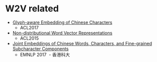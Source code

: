 # W2V related
* [Glyph-aware Embedding of Chinese Characters](http://aclweb.org/anthology/D17-1027)
  - ACL2017
* [Non-distributional Word Vector Representations](http://www.manaalfaruqui.com/papers/acl15-nondist.pdf)
  - ACL2015
* [Joint Embeddings of Chinese Words, Characters, and Fine-grained Subcharacter Components](http://aclweb.org/anthology/D17-1027)
  - EMNLP 2017
  - 香港科大
